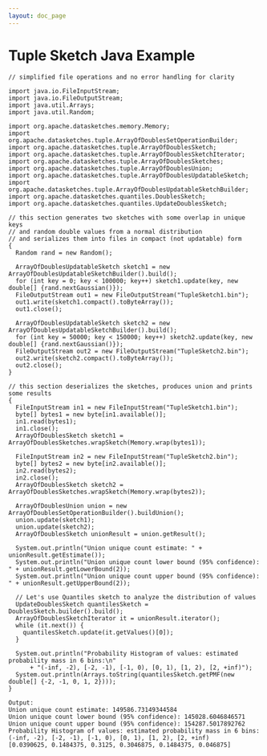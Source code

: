 ```yaml
---
layout: doc_page
---
```

<!--
    Licensed to the Apache Software Foundation (ASF) under one
    or more contributor license agreements.  See the NOTICE file
    distributed with this work for additional information
    regarding copyright ownership.  The ASF licenses this file
    to you under the Apache License, Version 2.0 (the
    "License"); you may not use this file except in compliance
    with the License.  You may obtain a copy of the License at

      http://www.apache.org/licenses/LICENSE-2.0

    Unless required by applicable law or agreed to in writing,
    software distributed under the License is distributed on an
    "AS IS" BASIS, WITHOUT WARRANTIES OR CONDITIONS OF ANY
    KIND, either express or implied.  See the License for the
    specific language governing permissions and limitations
    under the License.
-->
# Tuple Sketch Java Example

    // simplified file operations and no error handling for clarity

    import java.io.FileInputStream;
    import java.io.FileOutputStream;
    import java.util.Arrays;
    import java.util.Random;

    import org.apache.datasketches.memory.Memory;
    import org.apache.datasketches.tuple.ArrayOfDoublesSetOperationBuilder;
    import org.apache.datasketches.tuple.ArrayOfDoublesSketch;
    import org.apache.datasketches.tuple.ArrayOfDoublesSketchIterator;
    import org.apache.datasketches.tuple.ArrayOfDoublesSketches;
    import org.apache.datasketches.tuple.ArrayOfDoublesUnion;
    import org.apache.datasketches.tuple.ArrayOfDoublesUpdatableSketch;
    import org.apache.datasketches.tuple.ArrayOfDoublesUpdatableSketchBuilder;
    import org.apache.datasketches.quantiles.DoublesSketch;
    import org.apache.datasketches.quantiles.UpdateDoublesSketch;

    // this section generates two sketches with some overlap in unique keys
    // and random double values from a normal distribution
    // and serializes them into files in compact (not updatable) form
    {
      Random rand = new Random();

      ArrayOfDoublesUpdatableSketch sketch1 = new ArrayOfDoublesUpdatableSketchBuilder().build();
      for (int key = 0; key < 100000; key++) sketch1.update(key, new double[] {rand.nextGaussian()});
      FileOutputStream out1 = new FileOutputStream("TupleSketch1.bin");
      out1.write(sketch1.compact().toByteArray());
      out1.close();

      ArrayOfDoublesUpdatableSketch sketch2 = new ArrayOfDoublesUpdatableSketchBuilder().build();
      for (int key = 50000; key < 150000; key++) sketch2.update(key, new double[] {rand.nextGaussian()});
      FileOutputStream out2 = new FileOutputStream("TupleSketch2.bin");
      out2.write(sketch2.compact().toByteArray());
      out2.close();
    }

    // this section deserializes the sketches, produces union and prints some results
    {
      FileInputStream in1 = new FileInputStream("TupleSketch1.bin");
      byte[] bytes1 = new byte[in1.available()];
      in1.read(bytes1);
      in1.close();
      ArrayOfDoublesSketch sketch1 = ArrayOfDoublesSketches.wrapSketch(Memory.wrap(bytes1));

      FileInputStream in2 = new FileInputStream("TupleSketch2.bin");
      byte[] bytes2 = new byte[in2.available()];
      in2.read(bytes2);
      in2.close();
      ArrayOfDoublesSketch sketch2 = ArrayOfDoublesSketches.wrapSketch(Memory.wrap(bytes2));

      ArrayOfDoublesUnion union = new ArrayOfDoublesSetOperationBuilder().buildUnion();
      union.update(sketch1);
      union.update(sketch2);
      ArrayOfDoublesSketch unionResult = union.getResult();

      System.out.println("Union unique count estimate: " + unionResult.getEstimate());
      System.out.println("Union unique count lower bound (95% confidence): " + unionResult.getLowerBound(2));
      System.out.println("Union unique count upper bound (95% confidence): " + unionResult.getUpperBound(2));

      // Let's use Quantiles sketch to analyze the distribution of values
      UpdateDoublesSketch quantilesSketch = DoublesSketch.builder().build();
      ArrayOfDoublesSketchIterator it = unionResult.iterator();
      while (it.next()) {
        quantilesSketch.update(it.getValues()[0]);
      }

      System.out.println("Probability Histogram of values: estimated probability mass in 6 bins:\n"
          + "(-inf, -2), [-2, -1), [-1, 0), [0, 1), [1, 2), [2, +inf)");
      System.out.println(Arrays.toString(quantilesSketch.getPMF(new double[] {-2, -1, 0, 1, 2})));
    }

    Output:
    Union unique count estimate: 149586.73149344584
    Union unique count lower bound (95% confidence): 145028.6046846571
    Union unique count upper bound (95% confidence): 154287.5017892762
    Probability Histogram of values: estimated probability mass in 6 bins:
    (-inf, -2), [-2, -1), [-1, 0), [0, 1), [1, 2), [2, +inf)
    [0.0390625, 0.1484375, 0.3125, 0.3046875, 0.1484375, 0.046875]
